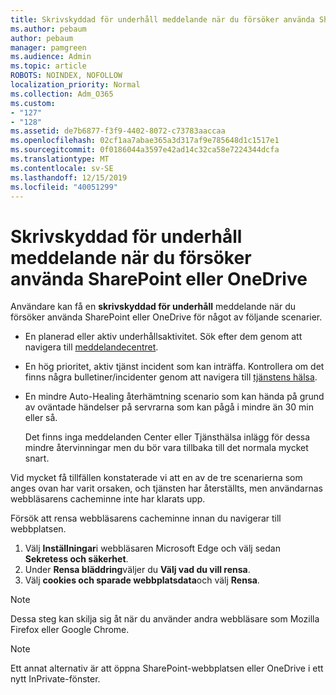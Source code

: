 ```yaml
---
title: Skrivskyddad för underhåll meddelande när du försöker använda SharePoint eller OneDrive
ms.author: pebaum
author: pebaum
manager: pamgreen
ms.audience: Admin
ms.topic: article
ROBOTS: NOINDEX, NOFOLLOW
localization_priority: Normal
ms.collection: Adm_O365
ms.custom:
- "127"
- "128"
ms.assetid: de7b6877-f3f9-4402-8072-c73783aaccaa
ms.openlocfilehash: 02cf1aa7abae365a3d317af9e785648d1c1517e1
ms.sourcegitcommit: 0f0186044a3597e42ad14c32ca58e7224344dcfa
ms.translationtype: MT
ms.contentlocale: sv-SE
ms.lasthandoff: 12/15/2019
ms.locfileid: "40051299"
---
```

# <a name="read-only-for-maintenance-message-when-attempting-to-use-sharepoint-or-onedrive"></a>Skrivskyddad för underhåll meddelande när du försöker använda SharePoint eller OneDrive

Användare kan få en **skrivskyddad för underhåll** meddelande när du försöker använda SharePoint eller OneDrive för något av följande scenarier. 

-   En planerad eller aktiv underhållsaktivitet.  Sök efter dem genom att navigera till [meddelandecentret](https://portal.office.com/adminportal/home#/messagecenter).
-   En hög prioritet, aktiv tjänst incident som kan inträffa. Kontrollera om det finns några bulletiner/incidenter genom att navigera till [tjänstens hälsa](https://portal.office.com/adminportal/home#/servicehealth).
-   En mindre Auto-Healing återhämtning scenario som kan hända på grund av oväntade händelser på servrarna som kan pågå i mindre än 30 min eller så. 
    
    Det finns inga meddelanden Center eller Tjänsthälsa inlägg för dessa mindre återvinningar men du bör vara tillbaka till det normala mycket snart.

Vid mycket få tillfällen konstaterade vi att en av de tre scenarierna som anges ovan har varit orsaken, och tjänsten har återställts, men användarnas webbläsarens cacheminne inte har klarats upp.

Försök att rensa webbläsarens cacheminne innan du navigerar till webbplatsen.

1. Välj **Inställningar**i webbläsaren Microsoft Edge och välj sedan **Sekretess och säkerhet**.
2. Under **Rensa bläddring**väljer du **Välj vad du vill rensa**.
3. Välj **cookies och sparade webbplatsdata**och välj **Rensa**.

>[!Note] 
> Dessa steg kan skilja sig åt när du använder andra webbläsare som Mozilla Firefox eller Google Chrome.

>[!Note] 
> Ett annat alternativ är att öppna SharePoint-webbplatsen eller OneDrive i ett nytt InPrivate-fönster.